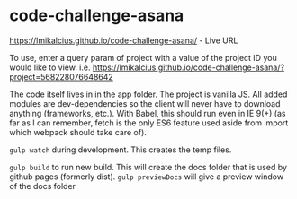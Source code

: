 # code-challenge-asana

https://lmikalcius.github.io/code-challenge-asana/ - Live URL

To use, enter a query param of project with a value of the project ID you would like to view. i.e. https://lmikalcius.github.io/code-challenge-asana/?project=568228076648642

The code itself lives in in the app folder. The project is vanilla JS. All added modules are dev-dependencies so the client will never have to download anything (frameworks, etc.). With Babel, this should run even in IE 9(+) (as far as I can remember, fetch is the only ES6 feature used aside from import which webpack should take care of).

`gulp watch` during development. This creates the temp files.

`gulp build` to run new build. This will create the docs folder that is used by github pages (formerly dist).
`gulp previewDocs` will give a preview window of the docs folder
